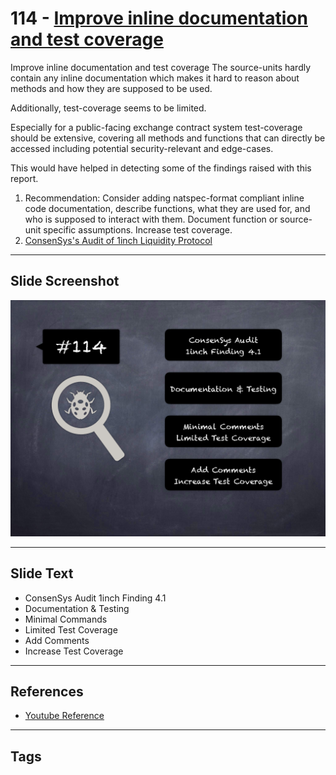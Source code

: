
# 114 - [Improve inline documentation and test coverage](./Improve%20inline%20documentation%20and%20test%20coverage.md)

Improve inline documentation and test coverage The source-units hardly contain any inline documentation which makes it hard to reason about methods and how they are supposed to be used. 

Additionally, test-coverage seems to be limited. 

Especially for a public-facing exchange contract system test-coverage should be extensive, covering all methods and functions that can directly be accessed including potential security-relevant and edge-cases. 

This would have helped in detecting some of the findings raised with this report.


1. Recommendation: Consider adding natspec-format compliant inline code documentation, describe functions, what they are used for, and who is supposed to interact with them. Document function or source-unit specific assumptions. Increase test coverage.
2. [ConsenSys's Audit of 1inch Liquidity Protocol](https://consensys.net/diligence/audits/2020/12/1inch-liquidity-protocol/#improve-inline-documentation-and-test-coverage)
___
## Slide Screenshot
![114.png](../../images/8.%20Audit%20Findings%20201/114.png)
___
## Slide Text
- ConsenSys Audit 1inch Finding 4.1
- Documentation & Testing
- Minimal Commands
- Limited Test Coverage
- Add Comments
- Increase Test Coverage
___
## References
- [Youtube Reference](https://youtu.be/IXm6JAprhuw?t=850)
___
## Tags
